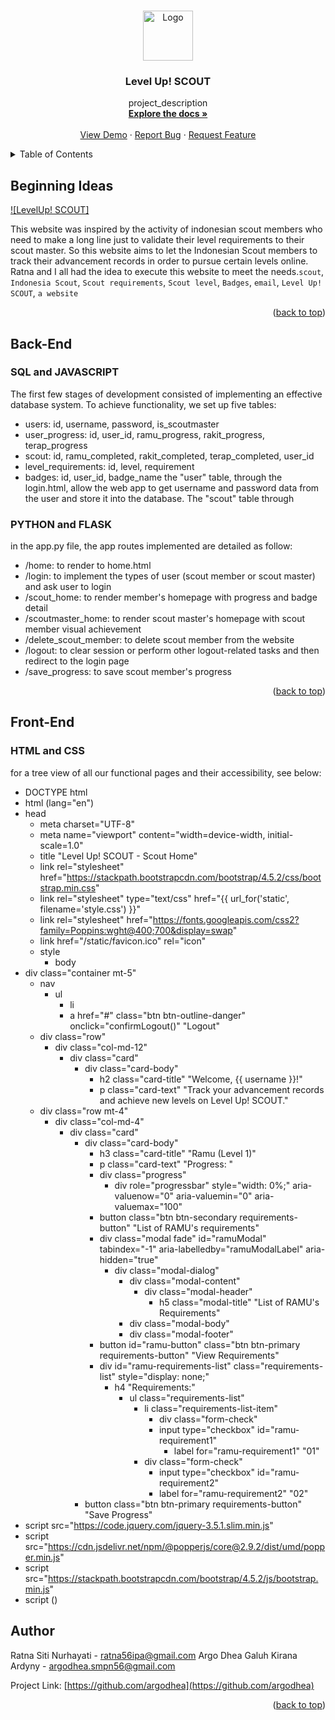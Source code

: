 <a name="design-top"></a>



<!-- PROJECT LOGO -->
<br />
<div align="center">
  <a href="https://github.com/argodhea">
    <img src="static/logo_pramuka.png" alt="Logo" width="80" height="80">
  </a>

<h3 align="center">Level Up! SCOUT</h3>

  <p align="center">
    project_description
    <br />
    <a href="https://github.com/argodhea"><strong>Explore the docs »</strong></a>
    <br />
    <br />
    <a href="https://github.com/github_argodhea/LevelUpScout">View Demo</a>
    ·
    <a href="https://github.com/github_argodhea/LevelUpScout/issues">Report Bug</a>
    ·
    <a href="https://github.com/github_argodhea/LevelUpScout/issues">Request Feature</a>
  </p>
</div>



<!-- TABLE OF CONTENTS -->
<details>
  <summary>Table of Contents</summary>
  <ol>
    <li>
      <a href="#beginning-ideas">Beginning Ideas</a>
      <ul>
        <li><a href="#back-end">Back-End</a></li>
      </ul>
    </li>
    <li><a href="#front-ned">Front-End</a></li>
    <li><a href="#contact">Contact</a></li>
  </ol>
</details>



<!-- Beginning Ideas -->
## Beginning Ideas

[![LevelUp! SCOUT]](/screenshoot/welcome_page.gif)

This website was inspired by the activity of indonesian scout members who need to make a long line just to validate their level requirements to their scout master. So this website aims to let the Indonesian Scout members to track their advancement records in order to pursue certain levels online. Ratna and I all had the idea to execute this website to meet the needs.`scout`, `Indonesia Scout`, `Scout requirements`, `Scout level`, `Badges`, `email`, `Level Up! SCOUT`, `a website`

<p align="right">(<a href="#readme-top">back to top</a>)</p>



## Back-End

### SQL and JAVASCRIPT
The first few stages of development consisted of implementing an effective database system. To achieve functionality, we set up five tables:
- users: id, username, password, is_scoutmaster
- user_progress: id, user_id, ramu_progress, rakit_progress, terap_progress
- scout: id, ramu_completed, rakit_completed, terap_completed, user_id
- level_requirements: id, level, requirement
- badges: id, user_id, badge_name
the "user" table, through the login.html, allow the web app to get username and password data from the user and store it into the database. The "scout" table through

### PYTHON and FLASK
in the app.py file, the app routes implemented are detailed as follow:
- /home: to render to home.html
- /login: to implement the types of user (scout member or scout master) and ask user to login
- /scout_home: to render member's homepage with progress and badge detail
- /scoutmaster_home: to render scout master's homepage with scout member visual achievement
- /delete_scout_member: to delete scout member from the website
- /logout: to clear session or perform other logout-related tasks and then redirect to the login page
- /save_progress: to save scout member's progress

<p align="right">(<a href="#readme-top">back to top</a>)</p>

<!-- Front End -->
## Front-End


### HTML and CSS
for a tree view of all our functional pages and their accessibility, see below:
- DOCTYPE html
- html (lang="en")
- head
    - meta charset="UTF-8"
    - meta name="viewport" content="width=device-width, initial-scale=1.0"
    - title "Level Up! SCOUT - Scout Home"
    - link rel="stylesheet" href="https://stackpath.bootstrapcdn.com/bootstrap/4.5.2/css/bootstrap.min.css"
    - link rel="stylesheet" type="text/css" href="{{ url_for('static', filename='style.css') }}"
    - link rel="stylesheet" href="https://fonts.googleapis.com/css2?family=Poppins:wght@400;700&display=swap"
    - link href="/static/favicon.ico" rel="icon"
    - style
        - body
- div class="container mt-5"
  - nav
    - ul
        - li
        - a href="#" class="btn btn-outline-danger" onclick="confirmLogout()" "Logout"
  - div class="row"
    - div class="col-md-12"
        - div class="card"
            - div class="card-body"
                - h2 class="card-title" "Welcome, {{ username }}!"
                - p class="card-text" "Track your advancement records and achieve new levels on Level Up! SCOUT."
  - div class="row mt-4"
    - div class="col-md-4"
        - div class="card"
            - div class="card-body"
                - h3 class="card-title" "Ramu (Level 1)"
                - p class="card-text" "Progress: "
                - div class="progress"
                  - div role="progressbar" style="width: 0%;" aria-valuenow="0" aria-valuemin="0" aria-valuemax="100"
                - button class="btn btn-secondary requirements-button" "List of RAMU's requirements"
                - div class="modal fade" id="ramuModal" tabindex="-1" aria-labelledby="ramuModalLabel" aria-hidden="true"
                  - div class="modal-dialog"
                      - div class="modal-content"
                        - div class="modal-header"
                            - h5 class="modal-title" "List of RAMU's Requirements"
                      - div class="modal-body"
                      - div class="modal-footer"
                - button id="ramu-button" class="btn btn-primary requirements-button" "View Requirements"
              - div id="ramu-requirements-list" class="requirements-list" style="display: none;"
                - h4 "Requirements:"
                  - ul class="requirements-list"
                    - li class="requirements-list-item"
                      - div class="form-check"
                      - input type="checkbox" id="ramu-requirement1"
                        - label for="ramu-requirement1" "01"
                    - div class="form-check"
                      - input type="checkbox" id="ramu-requirement2"
                      - label for="ramu-requirement2" "02"
          - button class="btn btn-primary requirements-button" "Save Progress"
- script src="https://code.jquery.com/jquery-3.5.1.slim.min.js"
- script src="https://cdn.jsdelivr.net/npm/@popperjs/core@2.9.2/dist/umd/popper.min.js"
- script src="https://stackpath.bootstrapcdn.com/bootstrap/4.5.2/js/bootstrap.min.js"
- script ()

<!-- CONTACT -->
## Author

Ratna Siti Nurhayati - [ratna56ipa@gmail.com](ratna56ipa@gmail.com)
Argo Dhea Galuh Kirana Ardyny - [argodhea.smpn56@gmail.com](argodhea.smpn56@gmail.com)

Project Link: [https://github.com/argodhea](https://github.com/argodhea)

<p align="right">(<a href="#readme-top">back to top</a>)</p>

